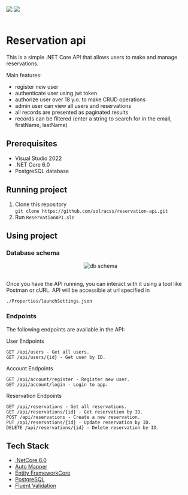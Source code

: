 ![](https://img.shields.io/badge/Status-InProgress-red) ![](https://img.shields.io/badge/version-1.0-Green)<br /><br />

# Reservation api

This is a simple .NET Core API that allows users to make and manage reservations.

Main features:

- register new user
- authenticate user using jwt token
- authorize user over 18 y.o. to make CRUD operations
- admin user can view all users and reservations
- all records are presented as paginated results
- records can be filtered (enter a string to search for in the email, firstName, lastName)

## Prerequisites

- Visual Studio 2022
- .NET Core 6.0
- PostgreSQL database

## Running project

1. Clone this repository<br/>
   `git clone https://github.com/solracss/reservation-api.git`
2. Run `ReservationAPI.sln`

## Using project

### Database schema

<p align="center">
 <img align ="center "src="https://i.imgur.com/8DcBQEt.png" alt="db schema">
</p>
<br>
Once you have the API running, you can interact with it using a tool like Postman or cURL. 
API will be accessible at url specified in

`./Properties/launchSettings.json`

### Endpoints

The following endpoints are available in the API:

User Endpoints

    GET /api/users - Get all users.
    GET /api/users/{id} - Get user by ID.

Account Endpoints

    GET /api/account/register - Register new user.
    GET /api/account/login - Login to app.

Reservation Endpoints

    GET /api/reservations - Get all reservations.
    GET /api/reservations/{id} - Get reservation by ID.
    POST /api/reservations - Create a new reservation.
    PUT /api/reservations/{id} - Update reservation by ID.
    DELETE /api/reservations/{id} - Delete reservation by ID.

## Tech Stack

- [.NetCore 6.0](https://learn.microsoft.com/en-us/dotnet/core/introduction)
- [Auto Mapper](https://automapper.org/)
- [Entity FrameworkCore](https://learn.microsoft.com/en-us/ef/core/)
- [PostgreSQL](https://www.postgresql.org/)
- [Fluent Validation](https://docs.fluentvalidation.net/en/latest/)
